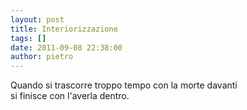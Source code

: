 ```yaml
---
layout: post
title: Interiorizzazione
tags: []
date: 2011-09-08 22:38:00
author: pietro
---
```

<div dir="ltr" style="text-align: left">Quando si trascorre troppo tempo con la morte davanti<br/>si finisce con l'averla dentro.<br/>
